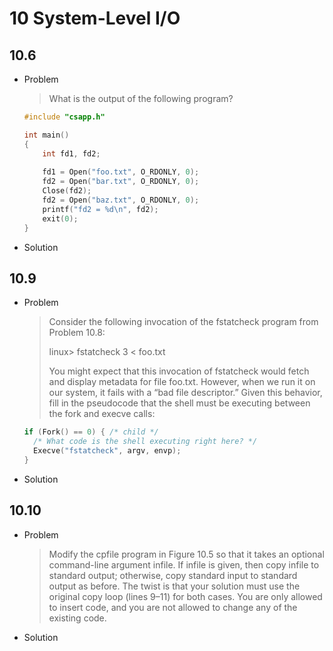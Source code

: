 # 10 System-Level I/O



## 10.6

- Problem

  > What is the output of the following program?

  ```c
  #include "csapp.h"
  
  int main()
  {
      int fd1, fd2;
      
      fd1 = Open("foo.txt", O_RDONLY, 0);
      fd2 = Open("bar.txt", O_RDONLY, 0);
      Close(fd2);
      fd2 = Open("baz.txt", O_RDONLY, 0);
      printf("fd2 = %d\n", fd2);
      exit(0);
  }
  ```

- Solution



## 10.9

- Problem

  > Consider the following invocation of the fstatcheck program from Problem 10.8:
  >
  > linux> fstatcheck 3 < foo.txt
  >
  > You might expect that this invocation of fstatcheck would fetch and display metadata for file foo.txt. However, when we run it on our system, it fails with a “bad file descriptor.” Given this behavior, fill in the pseudocode that the shell must be executing between the fork and execve calls:

  ```c
  if (Fork() == 0) { /* child */
  	/* What code is the shell executing right here? */
  	Execve("fstatcheck", argv, envp);
  }
  ```

- Solution



## 10.10

- Problem

  > Modify the cpfile program in Figure 10.5 so that it takes an optional command-line argument infile. If infile is given, then copy infile to standard output; otherwise, copy standard input to standard output as before. The twist is that your solution must use the original copy loop (lines 9–11) for both cases. You are only allowed to insert code, and you are not allowed to change any of the existing code.

- Solution